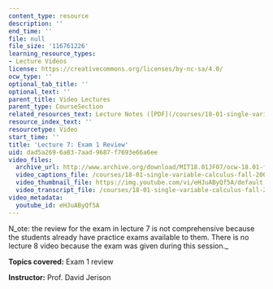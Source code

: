 ```yaml
---
content_type: resource
description: ''
end_time: ''
file: null
file_size: '116761226'
learning_resource_types:
- Lecture Videos
license: https://creativecommons.org/licenses/by-nc-sa/4.0/
ocw_type: ''
optional_tab_title: ''
optional_text: ''
parent_title: Video Lectures
parent_type: CourseSection
related_resources_text: Lecture Notes ([PDF](/courses/18-01-single-variable-calculus-fall-2006/resources/lec7))
resource_index_text: ''
resourcetype: Video
start_time: ''
title: 'Lecture 7: Exam 1 Review'
uid: dad5a269-6a83-7aad-9687-f7693e66a6ee
video_files:
  archive_url: http://www.archive.org/download/MIT18.01JF07/ocw-18.01-f07-lec07_300k.mp4
  video_captions_file: /courses/18-01-single-variable-calculus-fall-2006/8d11472623ac5f058f01b2e4c4f47035_eHJuAByQf5A.vtt
  video_thumbnail_file: https://img.youtube.com/vi/eHJuAByQf5A/default.jpg
  video_transcript_file: /courses/18-01-single-variable-calculus-fall-2006/ea2fe1227a97b01e249efe472ee8b308_eHJuAByQf5A.pdf
video_metadata:
  youtube_id: eHJuAByQf5A
---
```


N_ote: the review for the exam in lecture 7 is not comprehensive because the students already have practice exams available to them. There is no lecture 8 video because the exam was given during this session._

**Topics covered:** Exam 1 review

**Instructor:** Prof. David Jerison

